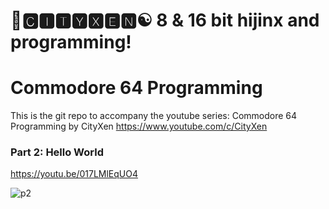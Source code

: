 # 🌆🅲🅸🆃🆈🆇🅴🅽☯️ 8 & 16 bit hijinx and programming!

# Commodore 64 Programming

This is the git repo to accompany the youtube series: Commodore 64 Programming by CityXen https://www.youtube.com/c/CityXen

### Part 2: Hello World
https://youtu.be/017LMlEqUO4

![p2](https://github.com/cityxen/Commodore64_Programming/blob/master/Part%2002%20-%20Hello%20World/images/C64ProgrammingSeries-ep2.jpg)